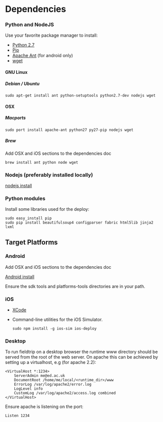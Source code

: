 # Dependencies

### Python and NodeJS

Use your favorite package manager to install:

- [Python 2.7](https://www.python.org/download/releases/2.7)
- [Pip](https://pypi.python.org/pypi/pip)
- [Apache Ant](http://ant.apache.org/) (for android only)
- [wget](https://www.gnu.org/software/wget/)

#### GNU Linux

##### Debian / Ubuntu
```
sudo apt-get install ant python-setuptools python2.7-dev nodejs wget
```

#### OSX

##### Macports

```
sudo port install apache-ant python27 py27-pip nodejs wget
```

##### Brew
Add OSX and iOS sections to the dependencies doc
```
brew install ant python node wget
```

### Nodejs (preferably installed locally)

[nodejs install](https://github.com/joyent/node/wiki/installation)

### Python modules

Install some libraries used for the deploy:

```
sudo easy_install pip
sudo pip install beautifulsoup4 configparser fabric html5lib jinja2 lxml
```

## Target Platforms

### Android
Add OSX and iOS sections to the dependencies doc

[Android install](http://developer.android.com/sdk/index.html)

Ensure the sdk tools and platforms-tools directories are in your path.

### iOS

- [XCode](https://developer.apple.com/xcode/)
- Command-line utilities for the iOS Simulator.

  ```
  sudo npm install -g ios-sim ios-deploy
  ```

### Desktop

To run fieldtrip on a desktop browser the runtime www directory should be served from the root of the web server. On apache this can be achieved by setting up a virtualhost, e.g (for apache 2.2):

```
<VirtualHost *:1234>
    ServerAdmin me@ed.ac.uk
    DocumentRoot /home/me/local/<runtime_dir>/www
    ErrorLog /var/log/apache2/error.log
    LogLevel info
    CustomLog /var/log/apache2/access.log combined
</VirtualHost>
```

Ensure apache is listening on the port:

```
Listen 1234
```
